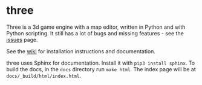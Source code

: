 # three

Three is a 3d game engine with a map editor, written in Python and with Python scripting. It still has a lot of bugs and missing features - see the [issues](https://github.com/vanjac/three/issues) page.

See the [wiki](https://github.com/vanjac/three/wiki) for installation instructions and documentation.

three uses Sphinx for documentation. Install it with `pip3 install sphinx`. To build the docs, in the `docs` directory run `make html`. The index page will be at `docs/_build/html/index.html`.

